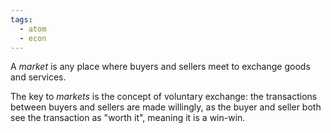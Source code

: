 ```yaml
---
tags:
  - atom
  - econ
---
```

A *market* is any place where buyers and sellers meet to exchange goods and services.

The key to *markets* is the concept of voluntary exchange: the transactions between buyers and sellers are made willingly, as the buyer and seller both see the transaction as "worth it", meaning it is a win-win.